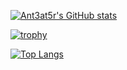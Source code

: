 [![Ant3at5r's GitHub stats](https://github-readme-stats.vercel.app/api?username=Ant3at5r&show_icons=true&theme=transparent)](https://github.com/An3at5r/github-readme-stats)

[![trophy](https://github-profile-trophy.vercel.app/?username=Ant3at5r&no-bg=true)](https://github.com/Ant3at5r/github-profile-trophy)

[![Top Langs](https://github-readme-stats.vercel.app/api/top-langs/?username=Ant3at5r&show_icons=true&theme=transparent)](https://github.com/Ant3at5r/github-readme-stats)
<!--
**Ant3at5r/Ant3at5r** is a ✨ _special_ ✨ repository because its `README.md` (this file) appears on your GitHub profile.

Here are some ideas to get you started:

- 🔭 I’m currently working on ...
- 🌱 I’m currently learning ...
- 👯 I’m looking to collaborate on ...
- 🤔 I’m looking for help with ...
- 💬 Ask me about ...
- 📫 How to reach me: ...
- 😄 Pronouns: ...
- ⚡ Fun fact: ...
-->
